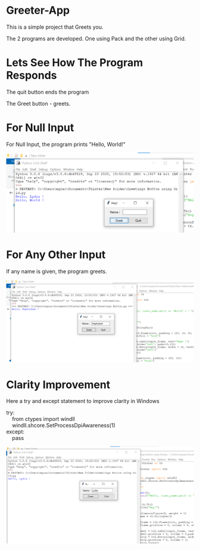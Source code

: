 # Greeter-App

This is a simple project that Greets you.

The 2 programs are developed. One using Pack and the other using Grid.

# Lets See How The Program Responds 

The quit button ends the program 

The Greet button  - greets.

# For Null Input 
<p> For Null Input, the program prints "Hello, World!" </p>
<img src = "https://github.com/Grace-Hephzibah/Greeter-App/blob/main/Photos/Null-Input.png">

# For Any Other Input 
<p> If any name is given, the program greets.</p>
<img src = "https://github.com/Grace-Hephzibah/Greeter-App/blob/main/Photos/Input.png">

# Clarity Improvement 
<p> Here a try and except statement to improve clarity in Windows </p>

<p>
  try: <br>
&nbsp; &nbsp;    from ctypes import windll <br>
&nbsp; &nbsp;   windll.shcore.SetProcessDpiAwareness(1) <br>
except:<br>
&nbsp; &nbsp;   pass <br>
</p>

<img src = "https://github.com/Grace-Hephzibah/Greeter-App/blob/main/Photos/Clarity.png" >
